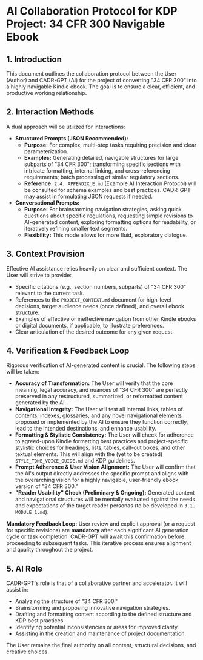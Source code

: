 # AI Collaboration Protocol for KDP Project: 34 CFR 300 Navigable Ebook

## 1. Introduction
This document outlines the collaboration protocol between the User (Author) and CADR-GPT (AI) for the project of converting "34 CFR 300" into a highly navigable Kindle ebook. The goal is to ensure a clear, efficient, and productive working relationship.

## 2. Interaction Methods

A dual approach will be utilized for interactions:

*   **Structured Prompts (JSON Recommended):**
    *   **Purpose:** For complex, multi-step tasks requiring precision and clear parameterization.
    *   **Examples:** Generating detailed, navigable structures for large subparts of "34 CFR 300"; transforming specific sections with intricate formatting, internal linking, and cross-referencing requirements; batch processing of similar regulatory sections.
    *   **Reference:** `2.4. APPENDIX_E.md` (Example AI Interaction Protocol) will be consulted for schema examples and best practices. CADR-GPT may assist in formulating JSON requests if needed.
*   **Conversational Prompts:**
    *   **Purpose:** For brainstorming navigation strategies, asking quick questions about specific regulations, requesting simple revisions to AI-generated content, exploring formatting options for readability, or iteratively refining smaller text segments.
    *   **Flexibility:** This mode allows for more fluid, exploratory dialogue.

## 3. Context Provision
Effective AI assistance relies heavily on clear and sufficient context. The User will strive to provide:
*   Specific citations (e.g., section numbers, subparts) of "34 CFR 300" relevant to the current task.
*   References to the `PROJECT_CONTEXT.md` document for high-level decisions, target audience needs (once defined), and overall ebook structure.
*   Examples of effective or ineffective navigation from other Kindle ebooks or digital documents, if applicable, to illustrate preferences.
*   Clear articulation of the desired outcome for any given request.

## 4. Verification & Feedback Loop

Rigorous verification of AI-generated content is crucial. The following steps will be taken:

*   **Accuracy of Transformation:** The User will verify that the core meaning, legal accuracy, and nuances of "34 CFR 300" are perfectly preserved in any restructured, summarized, or reformatted content generated by the AI.
*   **Navigational Integrity:** The User will test all internal links, tables of contents, indexes, glossaries, and any novel navigational elements proposed or implemented by the AI to ensure they function correctly, lead to the intended destinations, and enhance usability.
*   **Formatting & Stylistic Consistency:** The User will check for adherence to agreed-upon Kindle formatting best practices and project-specific stylistic choices for headings, lists, tables, call-out boxes, and other textual elements. This will align with the (yet to be created) `STYLE_TONE_VOICE_GUIDE.md` and KDP guidelines.
*   **Prompt Adherence & User Vision Alignment:** The User will confirm that the AI's output directly addresses the specific prompt and aligns with the overarching vision for a highly navigable, user-friendly ebook version of "34 CFR 300."
*   **"Reader Usability" Check (Preliminary & Ongoing):** Generated content and navigational structures will be mentally evaluated against the needs and expectations of the target reader personas (to be developed in `3.1. MODULE_1.md`).

**Mandatory Feedback Loop:**
User review and explicit approval (or a request for specific revisions) are **mandatory** after each significant AI generation cycle or task completion. CADR-GPT will await this confirmation before proceeding to subsequent tasks. This iterative process ensures alignment and quality throughout the project.

## 5. AI Role
CADR-GPT's role is that of a collaborative partner and accelerator. It will assist in:
*   Analyzing the structure of "34 CFR 300."
*   Brainstorming and proposing innovative navigation strategies.
*   Drafting and formatting content according to the defined structure and KDP best practices.
*   Identifying potential inconsistencies or areas for improved clarity.
*   Assisting in the creation and maintenance of project documentation.

The User remains the final authority on all content, structural decisions, and creative choices. 